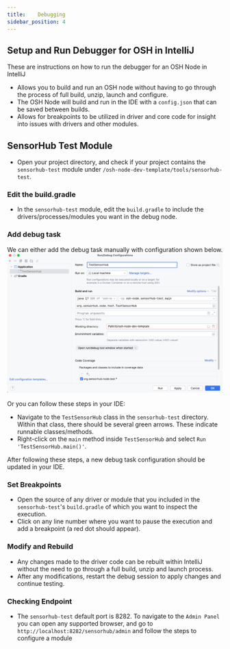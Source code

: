 ```yaml
---
title:    Debugging 
sidebar_position: 4
---
```



## Setup and Run Debugger for OSH in IntelliJ

These are instructions on how to run the debugger for an OSH Node in IntelliJ
- Allows you to build and run an OSH node without having to go through the process of full build, unzip, launch and configure. 
- The OSH Node will build and run in the IDE with a `config.json` that can be saved between builds.
- Allows for breakpoints to be utilized in driver and core code for insight into issues with drivers and other modules. 

## SensorHub Test Module
- Open your project directory, and check if your project contains the `sensorhub-test` module under `/osh-node-dev-template/tools/sensorhub-test`.

### Edit the build.gradle
- In the `sensorhub-test` module, edit the `build.gradle` to include the drivers/processes/modules you want in the debug node.

### Add debug task
We can either add the debug task manually with configuration shown below.
![debug task configuration](../../assets/osh/debugging/debug-config.png)

Or you can follow these steps in your IDE:
- Navigate to the `TestSensorHub` class in the `sensorhub-test` directory. Within that class, there should be several green arrows. These indicate runnable classes/methods.
- Right-click on the `main` method inside `TestSensorHub` and select `Run 'TestSensorHub.main()'`.

After following these steps, a new debug task configuration should be updated in your IDE.

### Set Breakpoints
- Open the source of any driver or module that you included in the `sensorhub-test`'s `build.gradle` of which you want to inspect the execution. 
- Click on any line number where you want to pause the execution and add a breakpoint (a red dot should appear).

### Modify and Rebuild
- Any changes made to the driver code can be rebuilt within IntelliJ without the need to go through a full build, unzip and launch process.
- After any modifications, restart the debug session to apply changes and continue testing. 

### Checking Endpoint
- The `sensorhub-test` default port is 8282. To navigate to the `Admin Panel` you can open any supported browser, and go to `http://localhost:8282/sensorhub/admin` and follow the steps to configure a module 
<!-- [here](LINK).  -->